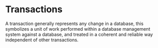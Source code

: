 # Transactions

A transaction generally represents any change in a database, this symbolizes a unit of work performed within a database management system against a database, and treated in a coherent and reliable way independent of other transactions. 
